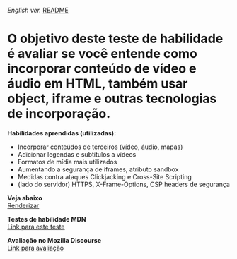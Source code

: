 <span><i>English ver.</i> <a href="https://github.com/alexandre-j-dev/MDN-Mozilla-Developer-Network/blob/HTML/Test%20your%20skills:%20Multimedia%20and%20embedding/README.en.md"> README</a></span>

<h1> O objetivo deste teste de habilidade é avaliar se você entende como incorporar conteúdo de vídeo e áudio em HTML, também usar object, iframe e outras tecnologias de incorporação. </h1>


<strong>Habilidades aprendidas (utilizadas):</strong>
<ul>  
<li>Incorporar conteúdos de terceiros (vídeo, áudio, mapas)</li>
<li>Adicionar legendas e subtítulos a vídeos </li>  
<li>Formatos de mídia mais utilizados</li> 
<li>Aumentando a segurança de iframes, atributo sandbox</li>
<li>Medidas contra ataques Clickjacking e Cross-Site Scripting</li>
<li>(lado do servidor) HTTPS, X-Frame-Options, CSP headers de segurança</li>
</ul>
  
 
<strong>Veja abaixo</strong><br>
<a href="https://htmlpreview.github.io/?https://github.com/alexandre-j-dev/MDN-Mozilla-Developer-Network/blob/HTML/Test%20your%20skills:%20Multimedia%20and%20embedding/index.html"> Renderizar </a><br>

<strong>Testes de habilidade MDN</strong><br>
<a target="_blank" href="https://developer.mozilla.org/en-US/docs/Learn/HTML/Multimedia_and_embedding/Video_and_audio_content/Test_your_skills:_Multimedia_and_embedding"> Link para este teste </a><br>

<strong>Avaliação no Mozilla Discourse</strong><br>
<a target="_blank" href="https://discourse.mozilla.org/t/assessment-wanted-for-html-multimedia-and-embedding-task/107048">Link para avaliação </a>



